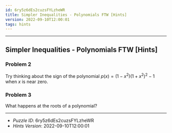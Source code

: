 ```yaml
---
id: 6ry5z6dEs2cuzsFYLzheWR
title: Simpler Inequalities - Polynomials FTW [Hints]
version: 2022-09-10T12:00:01
tags: hints
---
```


--------------------------------------------------------------------------------------------

## Simpler Inequalities - Polynomials FTW [Hints]

### Problem 2

Try thinking about the sign of the polynomial $p(x) = (1 - x^2) (1 + x^2)^2 - 1$ when $x$
is near zero.

### Problem 3

What happens at the roots of a polynomial?

--------------------------------------------------------------------------------------------

* _Puzzle ID_: 6ry5z6dEs2cuzsFYLzheWR
* _Hints Version_: 2022-09-10T12:00:01
